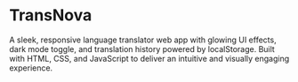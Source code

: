 # TransNova
A sleek, responsive language translator web app with glowing UI effects, dark mode toggle, and translation history powered by localStorage. Built with HTML, CSS, and JavaScript to deliver an intuitive and visually engaging experience.
